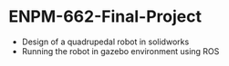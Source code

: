 # ENPM-662-Final-Project
- Design of a quadrupedal robot in solidworks
- Running the robot in gazebo environment using ROS 

